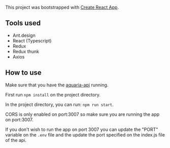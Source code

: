 This project was bootstrapped with [Create React App](https://github.com/facebook/create-react-app).

## Tools used

* Ant.design
* React (Typescript)
* Redux 
* Redux thunk
* Axios

## How to use

Make sure that you have the [aquaria-api](https://github.com/zyxnowell/aquaria-api) running.

First run `npm install` on the project directory. 

In the project directory, you can run: `npm run start`.

CORS is only enabled on port:3007 so make sure you are running the app on port:3007. 

If you don't wish to run the app on port 3007 you can update the "PORT" variable on the `.env` file and the update the port specified on the index.js file of the api.

